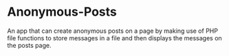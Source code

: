 # Anonymous-Posts
An app that can create anonymous posts on a page by making use of PHP file functions to store messages in a file and then displays the messages on the posts page. 

